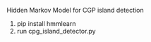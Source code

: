 Hidden Markov Model for CGP island detection

1. pip install hmmlearn
2. run cpg_island_detector.py
